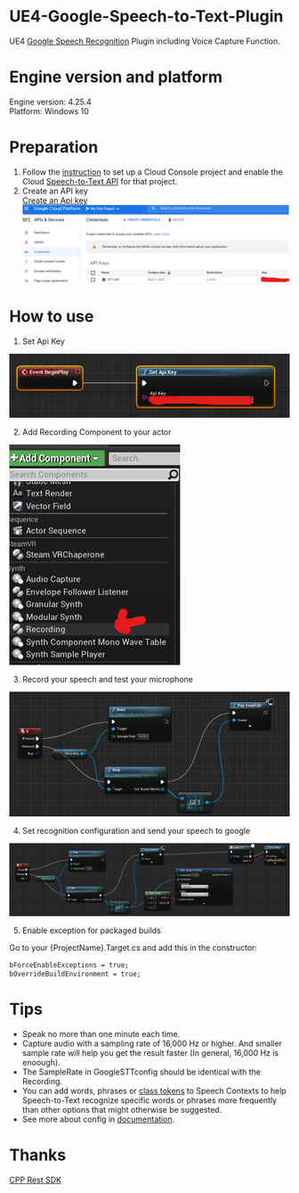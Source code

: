 # UE4-Google-Speech-to-Text-Plugin
UE4 [Google Speech Recognition](https://cloud.google.com/speech-to-text/) Plugin including Voice Capture Function.
# Engine version and platform
Engine version: 4.25.4  
Platform: Windows 10
# Preparation
1) Follow the [instruction](https://cloud.google.com/speech-to-text/docs/quickstart-client-libraries) to set up a Cloud Console project and enable the Cloud [Speech-to-Text API](https://console.cloud.google.com/apis/library/speech.googleapis.com) for that project. 
2) Create an API key  
[Create an Api key](https://cloud.google.com/docs/authentication/api-keys)  
![](Pictures/Apikey.png)
# How to use
1) Set Api Key

![](Pictures/SetApiKey.png)

2) Add Recording Component to your actor

![](Pictures/RecordingComponent.png)

3) Record your speech and test your microphone

![](Pictures/RecordSpeech.png)

4) Set recognition configuration and send your speech to google

![](Pictures/Recognition.png)

5) Enable exception for packaged builds

Go to your {ProjectName}.Target.cs and add this in the constructor:

```
bForceEnableExceptions = true;
bOverrideBuildEnvironment = true;
```

# Tips
* Speak no more than one minute each time.
* Capture audio with a sampling rate of 16,000 Hz or higher. And smaller sample rate will help you get the result faster (In general, 16,000 Hz is enoough).
* The SampleRate in GoogleSTTconfig should be identical with the Recording.
* You can add words, phrases or [class tokens](https://cloud.google.com/speech-to-text/docs/class-tokens) to Speech Contexts to help Speech-to-Text recognize specific words or phrases more frequently than other options that might otherwise be suggested.
* See more about config in [documentation](https://cloud.google.com/speech-to-text/docs/reference/rest/v1/RecognitionConfig).
# Thanks
[CPP Rest SDK](https://github.com/microsoft/cpprestsdk)
